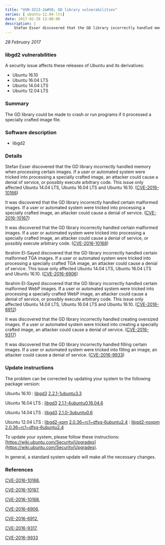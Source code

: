 ```yaml
---
title: "USN-3213-1&#58; GD library vulnerabilities"
series: [ ubuntu-12.04-lts]
date: 2017-02-28 12:00:00
description: |
    Stefan Esser discovered that the GD library incorrectly handled memory when processing certain images. If a user or automated system were tricked into processing a specially crafted image, an attacker could cause a denial of service, or possibly execute arbitrary code. This issue only affected Ubuntu 14.04 LTS, Ubuntu 16.04 LTS and Ubuntu 16.10. ([CVE-2016-10166](http://people.ubuntu.com/~ubuntu-security/cve/CVE-2016-10166))
--- 
```

 
 

*28 February 2017*

### libgd2 vulnerabilities

A security issue affects these releases of Ubuntu and its derivatives:

* Ubuntu 16.10
* Ubuntu 16.04 LTS
* Ubuntu 14.04 LTS
* Ubuntu 12.04 LTS

### Summary

The GD library could be made to crash or run programs if it processed a specially crafted image file.

### Software description

* libgd2 

### Details

Stefan Esser discovered that the GD library incorrectly handled memory when processing certain images. If a user or automated system were tricked into processing a specially crafted image, an attacker could cause a denial of service, or possibly execute arbitrary code. This issue only affected Ubuntu 14.04 LTS, Ubuntu 16.04 LTS and Ubuntu 16.10. ([CVE-2016-10166](http://people.ubuntu.com/~ubuntu-security/cve/CVE-2016-10166))

It was discovered that the GD library incorrectly handled certain malformed images. If a user or automated system were tricked into processing a specially crafted image, an attacker could cause a denial of service. ([CVE-2016-10167](http://people.ubuntu.com/~ubuntu-security/cve/CVE-2016-10167))

It was discovered that the GD library incorrectly handled certain malformed images. If a user or automated system were tricked into processing a specially crafted image, an attacker could cause a denial of service, or possibly execute arbitrary code. ([CVE-2016-10168](http://people.ubuntu.com/~ubuntu-security/cve/CVE-2016-10168))

Ibrahim El-Sayed discovered that the GD library incorrectly handled certain malformed TGA images. If a user or automated system were tricked into processing a specially crafted TGA image, an attacker could cause a denial of service. This issue only affected Ubuntu 14.04 LTS, Ubuntu 16.04 LTS and Ubuntu 16.10. ([CVE-2016-6906](http://people.ubuntu.com/~ubuntu-security/cve/CVE-2016-6906))

Ibrahim El-Sayed discovered that the GD library incorrectly handled certain malformed WebP images. If a user or automated system were tricked into processing a specially crafted WebP image, an attacker could cause a denial of service, or possibly execute arbitrary code. This issue only affected Ubuntu 14.04 LTS, Ubuntu 16.04 LTS and Ubuntu 16.10. ([CVE-2016-6912](http://people.ubuntu.com/~ubuntu-security/cve/CVE-2016-6912))

It was discovered that the GD library incorrectly handled creating oversized images. If a user or automated system were tricked into creating a specially crafted image, an attacker could cause a denial of service. ([CVE-2016-9317](http://people.ubuntu.com/~ubuntu-security/cve/CVE-2016-9317))

It was discovered that the GD library incorrectly handled filling certain images. If a user or automated system were tricked into filling an image, an attacker could cause a denial of service. ([CVE-2016-9933](http://people.ubuntu.com/~ubuntu-security/cve/CVE-2016-9933)) 

### Update instructions

The problem can be corrected by updating your system to the following package version:

Ubuntu 16.10
 : [libgd3](https://launchpad.net/ubuntu/+source/libgd2) <span> [2.2.1-1ubuntu3.3](https://launchpad.net/ubuntu/+source/libgd2/2.2.1-1ubuntu3.3) </span> 

Ubuntu 16.04 LTS
 : [libgd3](https://launchpad.net/ubuntu/+source/libgd2) <span> [2.1.1-4ubuntu0.16.04.6](https://launchpad.net/ubuntu/+source/libgd2/2.1.1-4ubuntu0.16.04.6) </span> 

Ubuntu 14.04 LTS
 : [libgd3](https://launchpad.net/ubuntu/+source/libgd2) <span> [2.1.0-3ubuntu0.6](https://launchpad.net/ubuntu/+source/libgd2/2.1.0-3ubuntu0.6) </span> 

Ubuntu 12.04 LTS
 : [libgd2-xpm](https://launchpad.net/ubuntu/+source/libgd2) <span> [2.0.36~rc1~dfsg-6ubuntu2.4](https://launchpad.net/ubuntu/+source/libgd2/2.0.36~rc1~dfsg-6ubuntu2.4) </span> 
 : [libgd2-noxpm](https://launchpad.net/ubuntu/+source/libgd2) <span> [2.0.36~rc1~dfsg-6ubuntu2.4](https://launchpad.net/ubuntu/+source/libgd2/2.0.36~rc1~dfsg-6ubuntu2.4) </span> 

To update your system, please follow these instructions: [https://wiki.ubuntu.com/Security/Upgrades](https://wiki.ubuntu.com/Security/Upgrades).

In general, a standard system update will make all the necessary changes. 

### References

 
 [CVE-2016-10166](http://people.ubuntu.com/~ubuntu-security/cve/CVE-2016-10166), 

 [CVE-2016-10167](http://people.ubuntu.com/~ubuntu-security/cve/CVE-2016-10167), 

 [CVE-2016-10168](http://people.ubuntu.com/~ubuntu-security/cve/CVE-2016-10168), 

 [CVE-2016-6906](http://people.ubuntu.com/~ubuntu-security/cve/CVE-2016-6906), 

 [CVE-2016-6912](http://people.ubuntu.com/~ubuntu-security/cve/CVE-2016-6912), 

 [CVE-2016-9317](http://people.ubuntu.com/~ubuntu-security/cve/CVE-2016-9317), 

 [CVE-2016-9933](http://people.ubuntu.com/~ubuntu-security/cve/CVE-2016-9933)
 

